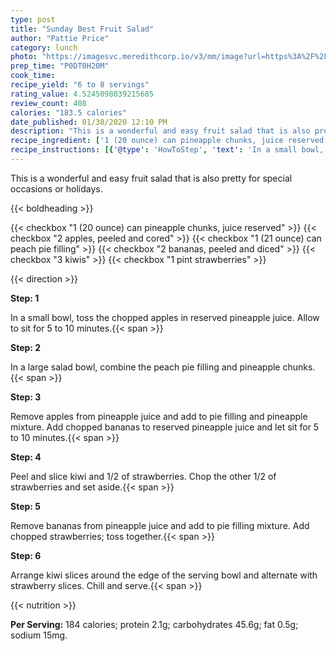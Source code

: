 ```yaml
---
type: post
title: "Sunday Best Fruit Salad"
author: "Pattie Price"
category: lunch
photo: "https://imagesvc.meredithcorp.io/v3/mm/image?url=https%3A%2F%2Fimages.media-allrecipes.com%2Fuserphotos%2F7054029.jpg"
prep_time: "P0DT0H20M"
cook_time: 
recipe_yield: "6 to 8 servings"
rating_value: 4.5245098039215685
review_count: 408
calories: "183.5 calories"
date_published: 01/30/2020 12:10 PM
description: "This is a wonderful and easy fruit salad that is also pretty for special occasions or holidays."
recipe_ingredient: ['1 (20 ounce) can pineapple chunks, juice reserved', '2 apples, peeled and cored', '1 (21 ounce) can peach pie filling', '2 bananas, peeled and diced', '3 kiwis', '1 pint strawberries']
recipe_instructions: [{'@type': 'HowToStep', 'text': 'In a small bowl, toss the chopped apples in reserved pineapple juice. Allow to sit for 5 to 10 minutes.\n'}, {'@type': 'HowToStep', 'text': 'In a large salad bowl, combine the peach pie filling and pineapple chunks.\n'}, {'@type': 'HowToStep', 'text': 'Remove apples from pineapple juice and add to pie filling and pineapple mixture. Add chopped bananas to reserved pineapple juice and let sit for 5 to 10 minutes.\n'}, {'@type': 'HowToStep', 'text': 'Peel and slice kiwi and 1/2 of strawberries. Chop the other 1/2 of strawberries and set aside.\n'}, {'@type': 'HowToStep', 'text': 'Remove bananas from pineapple juice and add to pie filling mixture. Add chopped strawberries; toss together.\n'}, {'@type': 'HowToStep', 'text': 'Arrange kiwi slices around the edge of the serving bowl and alternate with strawberry slices. Chill and serve.\n'}]
---
```


This is a wonderful and easy fruit salad that is also pretty for special occasions or holidays. 

{{< boldheading >}}

{{< checkbox "1 (20 ounce) can pineapple chunks, juice reserved" >}}
{{< checkbox "2  apples, peeled and cored" >}}
{{< checkbox "1 (21 ounce) can peach pie filling" >}}
{{< checkbox "2  bananas, peeled and diced" >}}
{{< checkbox "3  kiwis" >}}
{{< checkbox "1 pint strawberries" >}}


{{< direction >}}

**Step: 1**

In a small bowl, toss the chopped apples in reserved pineapple juice. Allow to sit for 5 to 10 minutes.{{< span >}}

**Step: 2**

In a large salad bowl, combine the peach pie filling and pineapple chunks.{{< span >}}

**Step: 3**

Remove apples from pineapple juice and add to pie filling and pineapple mixture. Add chopped bananas to reserved pineapple juice and let sit for 5 to 10 minutes.{{< span >}}

**Step: 4**

Peel and slice kiwi and 1/2 of strawberries. Chop the other 1/2 of strawberries and set aside.{{< span >}}

**Step: 5**

Remove bananas from pineapple juice and add to pie filling mixture. Add chopped strawberries; toss together.{{< span >}}

**Step: 6**

Arrange kiwi slices around the edge of the serving bowl and alternate with strawberry slices. Chill and serve.{{< span >}}

{{< nutrition >}}

**Per Serving:** 184 calories; protein 2.1g; carbohydrates 45.6g; fat 0.5g; sodium 15mg.
